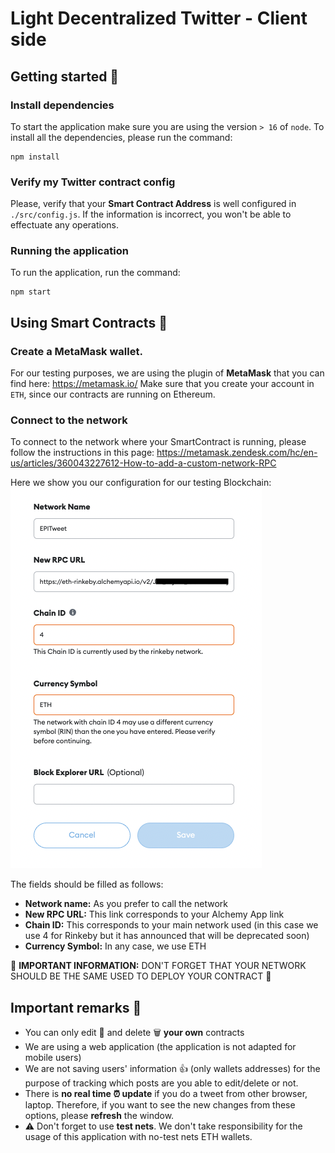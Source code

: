 # Light Decentralized Twitter - Client side

## Getting started 🏁
### Install dependencies
To start the application make sure you are using the version `> 16` of `node`.
To install all the dependencies, please run the command:
```shell
npm install
```
### Verify my Twitter contract config
Please, verify that your **Smart Contract Address** is well configured in `./src/config.js`.
If the information is incorrect, you won't be able to effectuate any operations.

### Running the application
To run the application, run the command:
```shell
npm start
```
## Using Smart Contracts 📑
### Create a MetaMask wallet.
For our testing purposes, we are using the plugin of **MetaMask** that you can find here: https://metamask.io/
Make sure that you create your account in `ETH`, since our contracts are running on Ethereum.
### Connect to the network
To connect to the network where your SmartContract is running, please follow the instructions in this page: https://metamask.zendesk.com/hc/en-us/articles/360043227612-How-to-add-a-custom-network-RPC

Here we show you our configuration for our testing Blockchain: </br>
![example of readme](./public/readme/configuration-network.png)

The fields should be filled as follows:
- **Network name:** As you prefer to call the network
- **New RPC URL:** This link corresponds to your Alchemy App link
- **Chain ID:** This corresponds to your main network used (in this case we use 4 for Rinkeby but it has announced that will be deprecated soon)
- **Currency Symbol:** In any case, we use ETH

🚨 **IMPORTANT INFORMATION:** DON'T FORGET THAT YOUR NETWORK SHOULD BE THE SAME USED TO DEPLOY YOUR CONTRACT 🚨
## Important remarks 👀
- You can only edit 📝 and delete 🗑 **your own** contracts
- We are using a web application (the application is not adapted for mobile users)
- We are not saving users' information 👍 (only wallets addresses) for the purpose of tracking which posts are you able to edit/delete or not.
- There is **no real time ⏰ update** if you do a tweet from other browser, laptop. Therefore, if you want to see the new changes from these options, please **refresh** the window.
- ⚠️ Don't forget to use **test nets**. We don't take responsibility for the usage of this application with no-test nets ETH wallets.